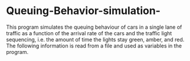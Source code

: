 # Queuing-Behavior-simulation-
This program simulates the queuing behaviour of cars in a single lane of traffic as a function of the arrival rate of the cars and the traffic light sequencing, i.e. the amount of time the lights stay green, amber, and red. The following information is read from a file and used as variables in the program.

